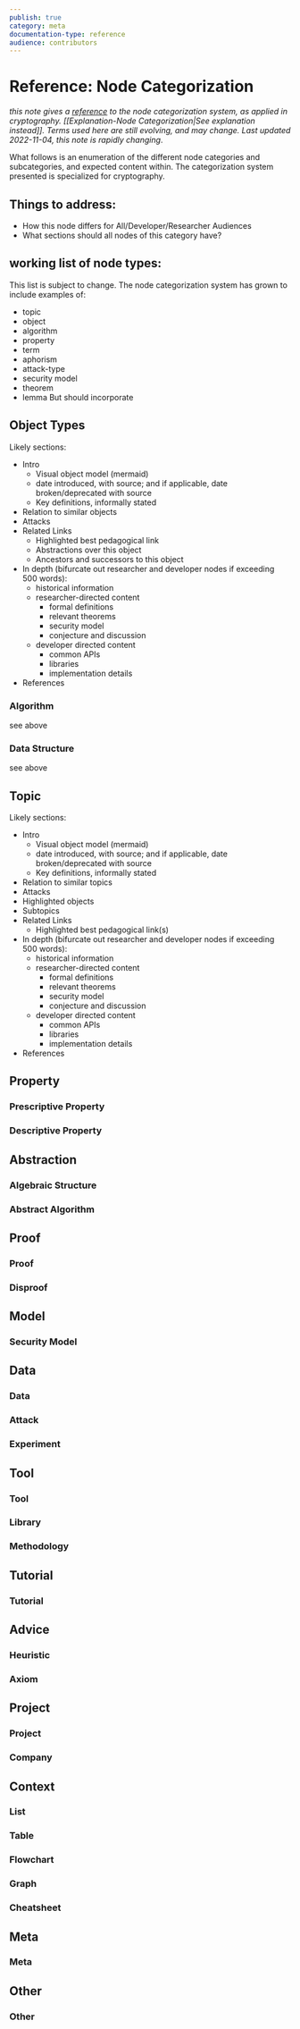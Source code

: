 ```yaml
---
publish: true
category: meta
documentation-type: reference
audience: contributors
---
```

# Reference: Node Categorization
*this note gives a [reference](https://documentation.divio.com/reference/) to the node categorization system, as applied in cryptography. [[Explanation-Node Categorization|See explanation instead]]. Terms used here are still evolving, and may change. Last updated 2022-11-04, this note is rapidly changing*.

What follows is an enumeration of the different node categories and subcategories, and expected content within. The categorization system presented is specialized for cryptography.

## Things to address:
- How this node differs for All/Developer/Researcher Audiences
- What sections should all nodes of this category have?

## working list of node types:
This list is subject to change. The node categorization system has grown to include examples of:
- topic
- object
- algorithm
- property
- term
- aphorism
- attack-type
- security model
- theorem
- lemma
But should incorporate 

## Object Types
Likely sections:
- Intro
    - Visual object model (mermaid)
    - date introduced, with source; and if applicable, date broken/deprecated with source
    - Key definitions, informally stated
- Relation to similar objects
- Attacks
- Related Links 
    - Highlighted best pedagogical link
    - Abstractions over this object
    - Ancestors and successors to this object
- In depth (bifurcate out researcher and developer nodes if exceeding 500 words):
    - historical information
    - researcher-directed content
        - formal definitions
        - relevant theorems
        - security model
        - conjecture and discussion
    - developer directed content
        - common APIs
        - libraries
        - implementation details
- References

### Algorithm
see above
### Data Structure
see above
## Topic
Likely sections:
- Intro
    - Visual object model (mermaid)
    - date introduced, with source; and if applicable, date broken/deprecated with source
    - Key definitions, informally stated
- Relation to similar topics
- Attacks
- Highlighted objects
- Subtopics
- Related Links 
    - Highlighted best pedagogical link(s)
- In depth (bifurcate out researcher and developer nodes if exceeding 500 words):
    - historical information
    - researcher-directed content
        - formal definitions
        - relevant theorems
        - security model
        - conjecture and discussion
    - developer directed content
        - common APIs
        - libraries
        - implementation details
- References

## Property
### Prescriptive Property

### Descriptive Property

## Abstraction
### Algebraic Structure

### Abstract Algorithm

## Proof
### Proof
### Disproof

## Model
### Security Model

## Data

### Data

### Attack

### Experiment

## Tool
### Tool

### Library

### Methodology

## Tutorial
### Tutorial

## Advice
### Heuristic

### Axiom

## Project
### Project

### Company

## Context
### List

### Table

### Flowchart

### Graph

### Cheatsheet

## Meta
### Meta

## Other
### Other